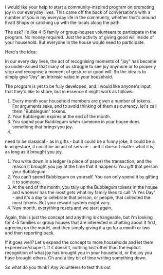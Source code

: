 I would like your help to start a community-inspired program on promoting joy in our everyday lives. This came off the back of conversations with a number of you in my everyday life in the community, whether that's around Evatt Shops or catching up with the locals along the path.

The ask? I'd like 4-5 family or group-houses volunteers to participate in the program. No money required. Just the activity of giving good will inside of your household. But everyone in the house would need to participate.

Here's the idea:

In our every day lives, the act of recognising moments of "joy" has become so under-valued that many of us struggle to see joy anymore or to properly stop and recognise a moment of gesture or good will. So the idea is to simply give "Joy" an intrinsic value in your household.

The program is yet to be fully developed, and I would like anyone's input that they'd like to share, but in essence it might work as follows:

1. Every month your household members are given a number of tokens. For arguments sake, and to avoid thinking of them as currency, let's call them "Bubblegum" tokens.
2. ﻿﻿﻿Your Bubblegum expires at the end of the month.
3. ﻿﻿﻿You spend your Bubblegum when someone in your house does something that brings you joy. 
4. 

need to be classical - as in gifts - but it could be a funny joke, it could be a kind gesture, it could be an act of service - and it doesn't matter what it is, as long as it brought you joy.

1. ﻿﻿﻿You write down in a ledger (a piece of paper) the transaction, and the reason it brought you joy at the time that it happens. You gift that person your Bubblegum.
2. ﻿﻿﻿You can't spend Bubblegum on yourself. You can only spend it by gifting it to someone.
3. ﻿﻿﻿At the end of the month, you tally up the Bubblegum tokens in the house and whoever has the most gets what my family likes to call "A Yes Day" - and it's a day to celebrate that person, or people, that collected the most tokens. But your reward system might vary.
4. ﻿﻿﻿New month, everything resets and we start again.

Again, this is just the concept and anything is changeable, but l'm looking for 4-5 families or group houses that are interested in chatting about it first, agreeing on the model, and then simply giving it a go for a month or two and then reporting back.

If it goes well? Let's expand the concept to more households and let them experience/shape it. If it doesn't, nothing lost other than the explicit recognition of what joy has brought you in your household, or the joy you have brought others. Oh and a tiny bit of time writing something down.

So what do you think? Any volunteers to test this out